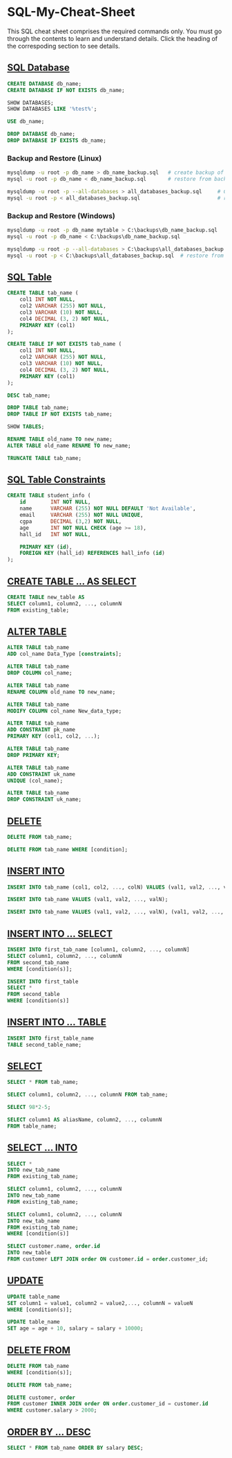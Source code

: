 # SQL-My-Cheat-Sheet

This SQL cheat sheet comprises the required commands only. You must go through the contents to learn and understand details. Click the heading of the correspoding section to see details.

## [SQL Database]()

```sql
CREATE DATABASE db_name;
CREATE DATABASE IF NOT EXISTS db_name;
```

```sql
SHOW DATABASES;
SHOW DATABASES LIKE '%test%';
```

```sql    
USE db_name;
```

```sql
DROP DATABASE db_name; 
DROP DATABASE IF EXISTS db_name;
```

### Backup and Restore (Linux)

```bash
mysqldump -u root -p db_name > db_name_backup.sql   # create backup of a DB
mysql -u root -p db_name < db_name_backup.sql       # restore from backup
```

```bash
mysqldump -u root -p --all-databases > all_databases_backup.sql     # Create backup of all databases
mysql -u root -p < all_databases_backup.sql                         # restore all databases
```
### Backup and Restore (Windows) 

```bash
mysqldump -u root -p db_name mytable > C:\backups\db_name_backup.sql    # create backup of a DB
mysql -u root -p db_name < C:\backups\db_name_backup.sql                # restore from backup
```

```bash
mysqldump -u root -p --all-databases > C:\backups\all_databases_backup.sql  # create backup of all databases
mysql -u root -p < C:\backups\all_databases_backup.sql  # restore from backup
```

## [SQL Table]()

```sql
CREATE TABLE tab_name (
    col1 INT NOT NULL,
    col2 VARCHAR (255) NOT NULL,
    col3 VARCHAR (10) NOT NULL,
    col4 DECIMAL (3, 2) NOT NULL,
    PRIMARY KEY (col1)
);

CREATE TABLE IF NOT EXISTS tab_name (
    col1 INT NOT NULL,
    col2 VARCHAR (255) NOT NULL,
    col3 VARCHAR (10) NOT NULL,
    col4 DECIMAL (3, 2) NOT NULL,
    PRIMARY KEY (col1)
);
```

```sql
DESC tab_name;
```

```sql
DROP TABLE tab_name;
DROP TABLE IF NOT EXISTS tab_name;
```

```sql
SHOW TABLES;
```

```sql
RENAME TABLE old_name TO new_name;
ALTER TABLE old_name RENAME TO new_name;
```

```sql
TRUNCATE TABLE tab_name;
```

## [SQL Table Constraints]()

```sql
CREATE TABLE student_info (
    id        INT NOT NULL,
    name      VARCHAR (255) NOT NULL DEFAULT 'Not Available',
    email     VARCHAR (255) NOT NULL UNIQUE,
    cgpa      DECIMAL (3,2) NOT NULL,
    age       INT NOT NULL CHECK (age >= 18),
    hall_id   INT NOT NULL,

    PRIMARY KEY (id),
    FOREIGN KEY (hall_id) REFERENCES hall_info (id)
);
```

## [CREATE TABLE ... AS SELECT]()

```sql
CREATE TABLE new_table AS
SELECT column1, column2, ..., columnN
FROM existing_table;
```

## [ALTER TABLE]()

```sql
ALTER TABLE tab_name
ADD col_name Data_Type [constraints];
```

```sql
ALTER TABLE tab_name
DROP COLUMN col_name;
```

```sql
ALTER TABLE tab_name
RENAME COLUMN old_name TO new_name;
```

```sql
ALTER TABLE tab_name
MODIFY COLUMN col_name New_data_type;
```

```sql
ALTER TABLE tab_name
ADD CONSTRAINT pk_name
PRIMARY KEY (col1, col2, ...);
```

```sql
ALTER TABLE tab_name
DROP PRIMARY KEY;
```

```sql
ALTER TABLE tab_name
ADD CONSTRAINT uk_name
UNIQUE (col_name);
```    

```sql
ALTER TABLE tab_name 
DROP CONSTRAINT uk_name;
```

## [DELETE]()

```sql
DELETE FROM tab_name;
```

```sql
DELETE FROM tab_name WHERE [condition];
```

## [INSERT INTO]()

```sql
INSERT INTO tab_name (col1, col2, ..., colN) VALUES (val1, val2, ..., valN);
```

```sql
INSERT INTO tab_name VALUES (val1, val2, ..., valN);
```

```sql
INSERT INTO tab_name VALUES (val1, val2, ..., valN), (val1, val2, ..., valN), ..., (val1, val2, ..., valN);
```

## [INSERT INTO ... SELECT]()

```sql
INSERT INTO first_tab_name [column1, column2, ..., columnN]
SELECT column1, column2, ..., columnN
FROM second_tab_name
WHERE [condition(s)];
```

```sql
INSERT INTO first_table
SELECT *
FROM second_table
WHERE [condition(s)]
```

## [INSERT INTO ... TABLE]()

```sql
INSERT INTO first_table_name
TABLE second_table_name;
```

## [SELECT]()

```sql
SELECT * FROM tab_name;
```

```sql
SELECT column1, column2, ..., columnN FROM tab_name;
```

```sql
SELECT 98*2-5;
```

```sql
SELECT column1 AS aliasName, column2, ..., columnN
FROM table_name;
```

## [SELECT ... INTO]()

```sql
SELECT *
INTO new_tab_name
FROM existing_tab_name;
```

```sql
SELECT column1, column2, ..., columnN
INTO new_tab_name
FROM existing_tab_name;
```

```sql
SELECT column1, column2, ..., columnN
INTO new_tab_name
FROM existing_tab_name;
WHERE [condition(s)]
```

```sql
SELECT customer.name, order.id
INTO new_table
FROM customer LEFT JOIN order ON customer.id = order.customer_id;
```

## [UPDATE]()

```sql
UPDATE table_name
SET column1 = value1, column2 = value2,..., columnN = valueN
WHERE [condition(s)];
```

```sql
UPDATE table_name
SET age = age + 10, salary = salary + 10000;
```

## [DELETE FROM]()

```sql
DELETE FROM tab_name
WHERE [condition(s)];
```
```sql
DELETE FROM tab_name;
```
```sql
DELETE customer, order
FROM customer INNER JOIN order ON order.customer_id = customer.id
WHERE customer.salary > 2000;
```

## [ORDER BY ... DESC]()

```sql
SELECT * FROM tab_name ORDER BY salary DESC;
```




